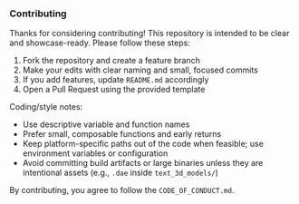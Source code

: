 ### Contributing

Thanks for considering contributing! This repository is intended to be clear and showcase-ready. Please follow these steps:

1. Fork the repository and create a feature branch
2. Make your edits with clear naming and small, focused commits
3. If you add features, update `README.md` accordingly
4. Open a Pull Request using the provided template

Coding/style notes:
- Use descriptive variable and function names
- Prefer small, composable functions and early returns
- Keep platform-specific paths out of the code when feasible; use environment variables or configuration
- Avoid committing build artifacts or large binaries unless they are intentional assets (e.g., `.dae` inside `text_3d_models/`)

By contributing, you agree to follow the `CODE_OF_CONDUCT.md`.


